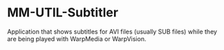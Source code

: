 MM-UTIL-Subtitler
=================

Application that shows subtitles for AVI files (usually SUB files)   while they are being played with WarpMedia or WarpVision.
